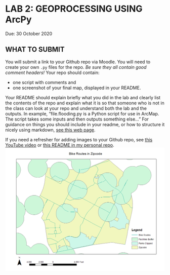 # LAB 2: GEOPROCESSING USING ArcPy
Due: 30 October 2020

##  WHAT TO SUBMIT
You will submit a link to your Github repo via Moodle. You will need to create your own `.py` files for the repo. *Be sure they all contain good comment headers!* Your repo should contain:
- one script with comments and 
- one screenshot of your final map, displayed in your README.

Your README should explain briefly what you did in the lab and clearly list the contents of the repo and explain what it is so that someone who is not in the class can look at your repo and understand both the lab and the outputs. In example, “file.flooding.py is a Python script for use in ArcMap. The script takes some inputs and then outputs something else…” For guidance on things you should include in your readme, or how to structure it nicely using markdown, [see this web page](https://www.makeareadme.com/). 

If you need a refresher for adding images to your Github repo, see [this YouTube video](https://www.youtube.com/watch?v=hHbWF1Bvgf4) or [this README in my personal repo](https://github.com/Shadrock/code-snippets). 
![](Image/lab2map.png)
